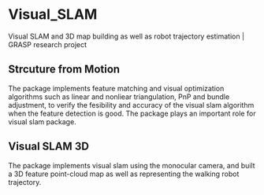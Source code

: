 # Visual_SLAM
Visual SLAM and 3D map building as well as robot trajectory estimation | GRASP research project

Strcuture from Motion
---------------------
The package implements feature matching and visual optimization algorithms such as linear and nonliear triangulation, PnP and bundle adjustment,
to verify the fesibility and accuracy of the visual slam algorithm when the feature detection is good. The package plays an important role for
visual slam package.

Visual SLAM 3D
--------------
The package implements visual slam using the monocular camera, and built a 3D feature point-cloud map as well as representing the walking robot trajectory.
